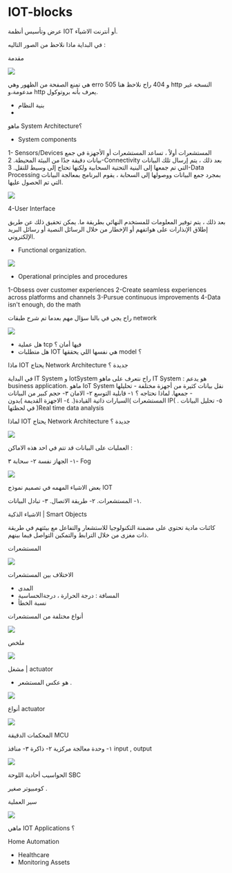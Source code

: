 # IOT-blocks




عرض وتأسيس أنظمة IOT أو أنترنت الاشيآء. 


في البداية ماذا نلاحظ من الصور التاليه : 


مقدمة 


![](https://paper-attachments.dropbox.com/s_6F348AC67C0FECF596E6E1CB71AE139BE7EAE5F35281837A29764FC5438B94A2_1641648040755_++--++...png)


هي تمنع الصفحة من الظهور وهي erro 505 و 404 راح نلاحظ هنا http النسخه غير مدعومة،و http يعرف بأنه بروتوكول. 


- بنية النظام 
- 

ماهو System Architecture؟ 

- System components 

1- Sensors/Devices
المستشعرات 
أولاً ، تساعد المستشعرات أو الأجهزة في جمع بيانات دقيقة جدًا من البيئة المحيطة.
2-Connectivity
بعد ذلك ، يتم إرسال تلك البيانات التي تم جمعها إلى البنية التحتية السحابية ولكنها تحتاج إلى وسيط للنقل.
3-Data Processing
بمجرد جمع البيانات ووصولها إلى السحابة ، يقوم البرنامج بمعالجة البيانات التي تم الحصول عليها.

![](https://paper-attachments.dropbox.com/s_6F348AC67C0FECF596E6E1CB71AE139BE7EAE5F35281837A29764FC5438B94A2_1641649632334_++--++...png)


4-User Interface

بعد ذلك ، يتم توفير المعلومات للمستخدم النهائي بطريقة ما. يمكن تحقيق ذلك عن طريق إطلاق الإنذارات على هواتفهم أو الإخطار من خلال الرسائل النصية أو رسائل البريد الإلكتروني.



- Functional organization.


![](https://paper-attachments.dropbox.com/s_6F348AC67C0FECF596E6E1CB71AE139BE7EAE5F35281837A29764FC5438B94A2_1641650536334_++--++...png)

- Operational principles and procedures 

1-Obsess over customer experiences
2-Create seamless experiences across platforms and channels
3-Pursue continuous improvements
4-Data isn't enough, do the math

راح يجي في بالنا سؤال مهم بعدما تم شرح طبقات network 

![](https://paper-attachments.dropbox.com/s_6F348AC67C0FECF596E6E1CB71AE139BE7EAE5F35281837A29764FC5438B94A2_1641648812604_++--++...png)

- هل عملية tcp فيها أمان ؟ 
- هل متطلبات IOT هي نفسها اللي يحققها model ؟

ماذا IOT يحتاج Network Architecture جديدة ؟

في البداية IT System و IotSystem  راح نتعرف على ماهو IT System : هو يدعم business application.
ماهو IoT System نقل بيانات كثيرة من أجهزة مختلفة - تحليلها - جمعها.
لماذا نحتاجه ؟ 
١- قابلية التوسع 
٢- الامان 
٣- حجم كبير من البيانات المستشعرات )السيارات ذاتية القيادة(.
٤- الاجهزة القديمة )بدون IP( . ٥- تحليل البيانات في لحظتها )Real time data analysis 

لماذا IOT يحتاج Network Architecture جديدة ؟ 


![](https://paper-attachments.dropbox.com/s_6F348AC67C0FECF596E6E1CB71AE139BE7EAE5F35281837A29764FC5438B94A2_1641651176206_++--++...png)


العمليات على البيانات قد تتم في احد هذه الاماكن :

١- الجهاز نفسة 
٢- سحابة 
٣- Fog


![](https://paper-attachments.dropbox.com/s_6F348AC67C0FECF596E6E1CB71AE139BE7EAE5F35281837A29764FC5438B94A2_1641651282812_++--++...png)


بعض الاشياء المهمه في تصميم نموذج IOT

١- المستشعرات.
٢- طريقة الاتصال.
٣- تبادل البيانات.






الاشياء الذكية | Smart Objects

كائنات مادية تحتوي على مضمنة التكنولوجيا للاستشعار والتفاعل مع بيئتهم في طريقة ذات مغزى من خلال الترابط والتمكين التواصل فيما بينهم.     

المستشعرات 


![](https://paper-attachments.dropbox.com/s_6F348AC67C0FECF596E6E1CB71AE139BE7EAE5F35281837A29764FC5438B94A2_1641651690398_++--++...png)


الاختلاف بين المستشعرات 


- المدى 
- المسافة : درجة الحرارة ، درجةالحساسية
- نسبة الخطأ

أنواع مختلفة من المستشعرات 


![](https://paper-attachments.dropbox.com/s_6F348AC67C0FECF596E6E1CB71AE139BE7EAE5F35281837A29764FC5438B94A2_1641651954235_++--++...png)


ملخص 


![](https://paper-attachments.dropbox.com/s_6F348AC67C0FECF596E6E1CB71AE139BE7EAE5F35281837A29764FC5438B94A2_1641652019255_++--++...png)



مشغل | actuator

- هو عكس المستشعر .


![](https://paper-attachments.dropbox.com/s_6F348AC67C0FECF596E6E1CB71AE139BE7EAE5F35281837A29764FC5438B94A2_1641652111351_++--++...png)


أنواع actuator 


![](https://paper-attachments.dropbox.com/s_6F348AC67C0FECF596E6E1CB71AE139BE7EAE5F35281837A29764FC5438B94A2_1641652196441_++--++...png)


المحكمات الدقيقة MCU 

١- وحدة معالجة مركزية
 ٢- ذاكرة 
 ٣- منافذ input , output
 

![](https://paper-attachments.dropbox.com/s_6F348AC67C0FECF596E6E1CB71AE139BE7EAE5F35281837A29764FC5438B94A2_1641652299714_++--++...png)


الحواسيب أحادية اللوحة SBC 

كومبيوتر صغير . 

سير العملية 


![](https://paper-attachments.dropbox.com/s_6F348AC67C0FECF596E6E1CB71AE139BE7EAE5F35281837A29764FC5438B94A2_1641652380755_++--++...png)



ماهي IOT Applications ؟ 

Home Automation 
- Healthcare 
- Monitoring Assets 
